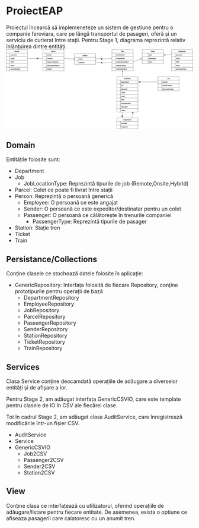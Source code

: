 # ProiectEAP
Proiectul încearcă să implemeneteze un sistem de gestiune pentru o companie feroviara, care pe lângă transportul de pasageri, oferă și un serviciu de curierat între stații.
Pentru Stage 1, diagrama reprezintă relativ înlănțuirea dintre entități.
![](Diagrama_stage_1.drawio.svg)
## Domain
Entitățile folosite sunt:
- Department
- Job
  - JobLocationType: Reprezintă tipurile de job (Remote,Onsite,Hybrid)
- Parcel: Colet ce poate fi livrat între stații
- Person: Reprezintă o persoană generică
  - Employee: O persoană ce este angajat
  - Sender: O persoană ce este expeditor/destinatar pentru un colet
  - Passenger: O persoană ce călătorește în trenurile companiei
    - PassengerType: Reprezintă tipurile de pasager
- Station: Stație tren
- Ticket
- Train
## Persistance/Collections
Conține clasele ce stochează datele folosite în aplicație:
- GenericRepository: Interfața folosită de fiecare Repository, conține prototipurile pentru operații de bază
  - DepartmentRepository
  - EmployeeRepository
  - JobRepository
  - ParcelRepository
  - PassengerRepository
  - SenderRepository
  - StationRepository
  - TicketRepository
  - TrainRepository
## Services
  Clasa Service conține deocamdată operațiile de adăugare a diverselor entități și de afișare a lor.
  
Pentru Stage 2, am adăugat interfața GenericCSVIO, care este template pentru clasele de IO în CSV ale fiecărei clase.

Tot în cadrul Stage 2, am adăugat clasa AuditService, care înregistrează modificările într-un fișier CSV.  
- AuditService
- Service
- GenericCSVIO
  - Job2CSV
  - Passenger2CSV
  - Sender2CSV
  - Station2CSV
  
## View
Conține clasa ce interfațează cu utilizatorul, oferind operațiile de adăugare/listare pentru fiecare entitate.
De asemenea, exista o optiune ce afiseaza pasagerii care calatoresc cu un anumit tren.
## 
